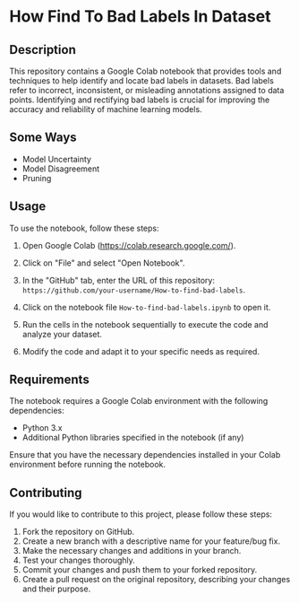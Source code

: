 # How Find To Bad Labels In Dataset

## Description
This repository contains a Google Colab notebook that provides tools and techniques to help identify and locate bad labels in datasets. Bad labels refer to incorrect, inconsistent, or misleading annotations assigned to data points. Identifying and rectifying bad labels is crucial for improving the accuracy and reliability of machine learning models.

## Some Ways

- Model Uncertainty
- Model Disagreement
- Pruning

## Usage

To use the notebook, follow these steps:

1. Open Google Colab (https://colab.research.google.com/).

2. Click on "File" and select "Open Notebook".

3. In the "GitHub" tab, enter the URL of this repository: `https://github.com/your-username/How-to-find-bad-labels`.

4. Click on the notebook file `How-to-find-bad-labels.ipynb` to open it.

5. Run the cells in the notebook sequentially to execute the code and analyze your dataset.

6. Modify the code and adapt it to your specific needs as required.

## Requirements

The notebook requires a Google Colab environment with the following dependencies:

- Python 3.x
- Additional Python libraries specified in the notebook (if any)

Ensure that you have the necessary dependencies installed in your Colab environment before running the notebook.

## Contributing

If you would like to contribute to this project, please follow these steps:

1. Fork the repository on GitHub.
2. Create a new branch with a descriptive name for your feature/bug fix.
3. Make the necessary changes and additions in your branch.
4. Test your changes thoroughly.
5. Commit your changes and push them to your forked repository.
6. Create a pull request on the original repository, describing your changes and their purpose.
